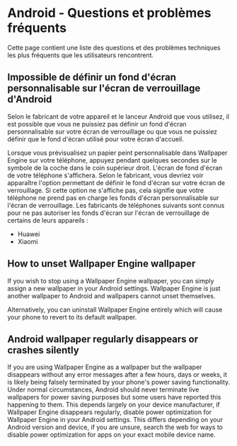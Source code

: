 # Android - Questions et problèmes fréquents

Cette page contient une liste des questions et des problèmes techniques les plus fréquents que les utilisateurs rencontrent.

## Impossible de définir un fond d'écran personnalisable sur l'écran de verrouillage d'Android

Selon le fabricant de votre appareil et le lanceur Android que vous utilisez, il est possible que vous ne puissiez pas définir un fond d'écran personnalisable sur votre écran de verrouillage ou que vous ne puissiez définir que le fond d'écran utilisé pour votre écran d'accueil.

Lorsque vous prévisualisez un papier peint personnalisable dans Wallpaper Engine sur votre téléphone, appuyez pendant quelques secondes sur le symbole de la coche dans le coin supérieur droit. L'écran de fond d'écran de votre téléphone s'affichera. Selon le fabricant, vous devriez voir apparaître l'option permettant de définir le fond d'écran sur votre écran de verrouillage. Si cette option ne s'affiche pas, cela signifie que votre téléphone ne prend pas en charge les fonds d'écran personnalisable sur l'écran de verrouillage. Les fabricants de téléphones suivants sont connus pour ne pas autoriser les fonds d'écran sur l'écran de verrouillage de certains de leurs appareils :

* Huawei
* Xiaomi

## How to unset Wallpaper Engine wallpaper

If you wish to stop using a Wallpaper Engine wallpaper, you can simply assign a new wallpaper in your Android settings. Wallpaper Engine is just another wallpaper to Android and wallpapers cannot unset themselves.

Alternatively, you can uninstall Wallpaper Engine entirely which will cause your phone to revert to its default wallpaper.

## Android wallpaper regularly disappears or crashes silently

If you are using Wallpaper Engine as a wallpaper but the wallpaper disappears without any error messages after a few hours, days or weeks, it is likely being falsely terminated by your phone's power saving functionality. Under normal circumstances, Android should never terminate live wallpapers for power saving purposes but some users have reported this happening to them. This depends largely on your device manufacturer, if Wallpaper Engine disappears regularly, disable power optimization for Wallpaper Engine in your Android settings. This differs depending on your Android version and device, if you are unsure, search the web for ways to disable power optimization for apps on your exact mobile device name.
